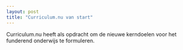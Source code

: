 ```yaml
---
layout: post
title: "Curriculum.nu van start"
---
```


Curriculum.nu heeft als opdracht om de nieuwe kerndoelen voor het funderend
onderwijs te formuleren.
